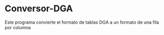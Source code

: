 # Conversor-DGA
Este programa convierte el formato de tablas DGA a un formato de una fila por columna
